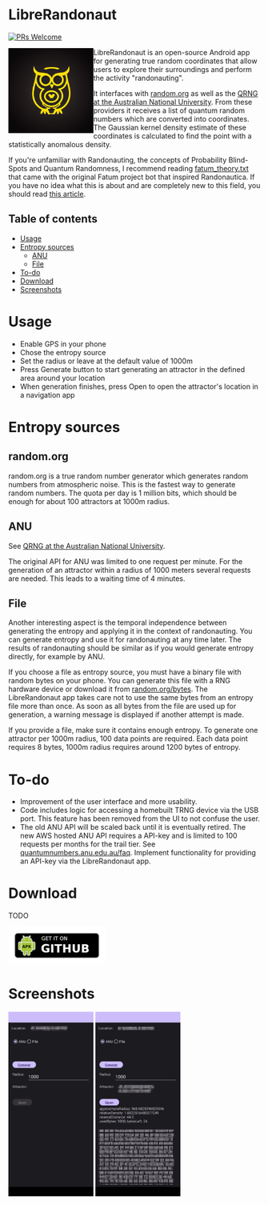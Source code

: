# LibreRandonaut
[![PRs Welcome](https://img.shields.io/badge/PRs-welcome-brightgreen.svg?style=flat-square)](http://makeapullrequest.com)

<img align="left" src="metadata/en-US/images/icon.png" width="170">
LibreRandonaut is an open-source Android app for generating true random coordinates that allow users to explore their surroundings and perform the activity "randonauting". 

It interfaces with [random.org](https://www.random.org/randomness/) as well as the [QRNG at the Australian National University](https://qrng.anu.edu.au/). From these providers it receives a list of quantum random numbers which are converted into coordinates. The Gaussian kernel density estimate of these coordinates is calculated to find the point with a statistically anomalous density.

If you're unfamiliar with Randonauting, the concepts of Probability Blind-Spots and Quantum Randomness, I recommend reading [fatum_theory.txt](https://github.com/anonyhoney/fatum-en/blob/master/docs/fatum_theory.txt) that came with the original Fatum project bot that inspired Randonautica. If you have no idea what this is about and are completely new to this field, you should read [this article](https://medium.com/swlh/randonauts-how-a-random-number-generator-can-set-you-free-dfc2a2413e15).

## Table of contents
* [Usage](#usage)
* [Entropy sources](#entropy-sources)
	* [ANU](#anu)
	* [File](#file)
* [To-do](#to-do)
* [Download](#download)
* [Screenshots](#screenshots)


# Usage
- Enable GPS in your phone
- Chose the entropy source
- Set the radius or leave at the default value of 1000m
- Press Generate button to start generating an attractor in the defined area around your location
- When generation finishes, press Open to open the attractor's location in a navigation app

# Entropy sources
## random.org

random.org is a true random number generator which generates random numbers from atmospheric noise. This is the fastest way to generate random numbers. The quota per day is 1 million bits, which should be enough for about 100 attractors at 1000m radius.

## ANU
See [QRNG at the Australian National University](https://qrng.anu.edu.au/). 

The original API for ANU was limited to one request per minute. For the generation of an attractor within a radius of 1000 meters several requests are needed. This leads to a waiting time of 4 minutes.

## File
Another interesting aspect is the temporal independence between generating the entropy and applying it in the context of randonauting. You can generate entropy and use it for randonauting at any time later. The results of randonauting should be similar as if you would generate entropy directly, for example by ANU.

If you choose a file as entropy source, you must have a binary file with random bytes on your phone. You can generate this file with a RNG hardware device or download it from [random.org/bytes](https://www.random.org/bytes/). The LibreRandonaut app takes care not to use the same bytes from an entropy file more than once. As soon as all bytes from the file are used up for generation, a warning message is displayed if another attempt is made.

If you provide a file, make sure it contains enough entropy. To generate one attractor per 1000m radius, 100 data points are required. Each data point requires 8 bytes, 1000m radius requires around 1200 bytes of entropy.

# To-do
- Improvement of the user interface and more usability.
- Code includes logic for accessing a homebuilt TRNG device via the USB port. This feature has been removed from the UI to not confuse the user.
- The old ANU API will be scaled back until it is eventually retired. The new AWS hosted ANU API requires a API-key and is limited to 100 requests per months for the trail tier. See [quantumnumbers.anu.edu.au/faq](https://quantumnumbers.anu.edu.au/faq). Implement functionality for providing an API-key via the LibreRandonaut app.

# Download
TODO
<!---   [<img src="https://fdroid.gitlab.io/artwork/badge/get-it-on.png" alt="Get it on F-Droid" height="75">](https://f-droid.org/packages/librerandonaut/)           -->
[<img src="img/apk.png" alt="Get it on GitHub" height="75">](https://github.com/librerandonaut/librerandonaut/releases)

# Screenshots

<img src="metadata/en-US/images/phoneScreenshots/1.png" width="170"> <img src="metadata/en-US/images/phoneScreenshots/2.png" width="170">

